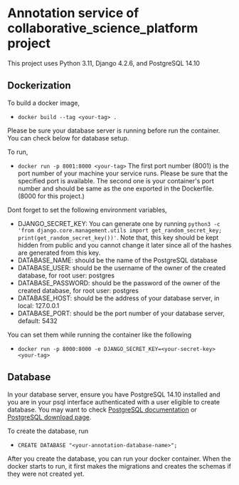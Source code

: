 # Annotation service of collaborative_science_platform project

This project uses Python 3.11, Django 4.2.6, and PostgreSQL 14.10

## Dockerization

To build a docker image, 
 - `docker build --tag <your-tag> .`

Please be sure your database server is running before run the container. You can check below for database setup.

To run,
 - `docker run -p 8001:8000 <your-tag>`
The first port number (8001) is the port number of your machine your service runs. Please be sure that the specified port is available. The second one is your container's port number and should be same as the one exported in the Dockerfile. (8000 for this project.)

Dont forget to set the following environment variables,
- DJANGO_SECRET_KEY: You can generate one by running `python3 -c 'from django.core.management.utils import get_random_secret_key; print(get_random_secret_key())'`. Note that, this key should be kept hidden from public and you cannot change it later since all of the hashes are generated from this key.
- DATABASE_NAME: should be the name of the PostgreSQL database
- DATABASE_USER: should be the username of the owner of the created database, for root user: postgres
- DATABASE_PASSWORD: should be the password of the owner of the created database, for root user: postgres
- DATABASE_HOST: should be the address of your database server, in local: 127.0.0.1
- DATABASE_PORT: should be the port number of your database server, default: 5432

You can set them while running the container like the following
- `docker run -p 8000:8000 -e DJANGO_SECRET_KEY=<your-secret-key> <your-tag>`

## Database

In your database server, ensure you have PostgreSQL 14.10 installed and you are in your psql interface authenticated with a user eligible to create database. You may want to check [PostgreSQL documentation](https://www.postgresql.org/files/documentation/pdf/14/postgresql-14-A4.pdf) or [PostgreSQL download page](https://www.postgresql.org/download/).

To create the database, run
 - `CREATE DATABASE "<your-annotation-database-name>";`

After you create the database, you can run your docker container. When the docker starts to run, it first makes the migrations and creates the schemas if they were not created yet.
